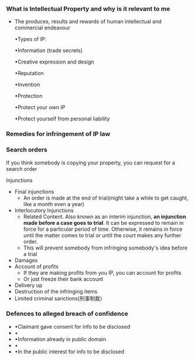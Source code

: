 ### What is Intellectual Property and why is it relevant to me

- The produces, results and rewards of human intellectual and commercial endeavour

  •Types of IP:

  •Information (trade secrets)

  •Creative expression and design

  •Reputation

  •Invention

  •Protection

  •Protect your own IP 

  •Protect yourself from personal liability





### Remedies for infringement of IP law

### Search orders

If you think somebody is copying your property, you can request for a search order



Injunctions

- Final injunctions
  - An order is made at the end of trial(might take a while to get caught, like a month even a year)
- Interlocutory Injunctions
  - Related Content. Also known as an interim injunction, **an injunction made before a case goes to trial**. It can be expressed to remain in force for a particular period of time. Otherwise, it remains in force until the matter comes to trial or until the court makes any further order.
  - This will prevent somebody from infringing somebody's idea before a trial
- Damages
- Account of profits
  - If they are making profits from you IP, you can account for profits
  - Or just freeze their bank account
- Delivery up
- Destruction of the infringing items
- Limited criminal sanctions(刑事制裁）





### Defences to alleged breach of confidence

- •Claimant gave consent for info to be disclosed
- •
- •Information already in public domain
- •
- •In the public interest for info to be disclosed
